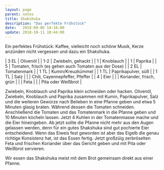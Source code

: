 ```yaml
---
layout: page
parent: notes
title: Shakshuka
description: "Das perfekte Frühstück"
date:   2018-09-06 14:16:00
update: 2018-10-11 10:44:00
---
```


Ein perfektes Frühstück:
Kaffee, vielleicht noch schöne Musik, Kerze anzünden nicht vergessen und dazu ein Shakshuka.

| 3 EL |  Olivenöl |
| 1-2  |  Zwiebeln, gehackt |
| 1    |  Knoblauch |
| 1    |  Paprika |
| 5    |  Tomaten, frisch (es gehen auch Tomaten aus der Dose) |
| 2 EL |  Tomatenmark |
| 1 TL |  Kumin/Kreuzkümmel |
| 1 TL |  Paprikapulver, süß |
| 1 TL |  Salz |
|      |  Chili, Cayennepfeffer, Pfeffer |
| 4    |  Eier |
|      |  Koriander, frisch, grün |
|      |  Feta |
|      |  Pita oder Weißbrot |

Zwiebeln, Knoblauch und Paprika klein schneiden oder hacken.
Olivenöl, Zwiebeln, Knoblauch und Paprika zusammen mit Kumin, Paprikapulver, Salz und die weiteren Gewürze nach Belieben in eine Pfanne geben und etwa 5 Minuten glasig braten.
Während dessen die Tomaten schneiden.
Anschließend die Tomaten und das Tomatenmark in die Pfanne geben und 10 Minuten köcheln lassen.
Jetzt 4 Kuhlen in der Tomatenmasse mache und die Eier hineingeben.
Ab jetzt sollte die Pfanne nicht mehr aus den Augen gelassen werden, denn für ein gutes Shakshuka sind gut pochierte Eier entscheidend.
Wenn das Eiweis fest geworden ist aber das Eigelb die genau richtige Konsistenz hat, ist das Essen fertig.
Jetzt großzüig zerbröselten Feta und frischen Koriander über das Gericht geben und mit Pita oder Weißbrot servieren.

Wir essen das Shakshuka meist mit dem Brot gemeinsam direkt aus einer Pfanne.
